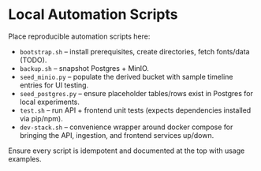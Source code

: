# Local Automation Scripts

Place reproducible automation scripts here:
- `bootstrap.sh` – install prerequisites, create directories, fetch fonts/data (TODO).
- `backup.sh` – snapshot Postgres + MinIO.
- `seed_minio.py` – populate the derived bucket with sample timeline entries for UI testing.
- `seed_postgres.py` – ensure placeholder tables/rows exist in Postgres for local experiments.
- `test.sh` – run API + frontend unit tests (expects dependencies installed via pip/npm).
- `dev-stack.sh` – convenience wrapper around docker compose for bringing the API, ingestion, and frontend services up/down.

Ensure every script is idempotent and documented at the top with usage examples.
